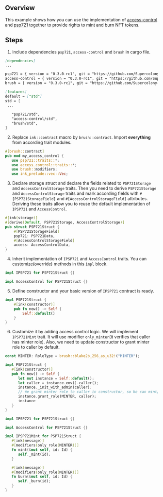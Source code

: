## Overview

This example shows how you can use the implementation of
[access-control](https://github.com/Supercolony-net/openbrush-contracts/tree/main/contracts/access/access-control) and
[psp721](https://github.com/Supercolony-net/openbrush-contracts/tree/main/contracts/token/psp721) together to provide rights to mint and burn NFT tokens.

## Steps

1. Include dependencies `psp721`, `access-control` and `brush` in cargo file.

```markdown
[dependencies]
...

psp721 = { version = "0.3.0-rc1", git = "https://github.com/Supercolony-net/openbrush-contracts", default-features = false }
access-control = { version = "0.3.0-rc1", git = "https://github.com/Supercolony-net/openbrush-contracts", default-features = false }
brush = { version = "0.3.0-rc1", git = "https://github.com/Supercolony-net/openbrush-contracts", default-features = false }

[features]
default = ["std"]
std = [
 ...
   
   "psp721/std",
   "access-control/std",
   "brush/std",
]
```

2. Replace `ink::contract` macro by `brush::contract`.
   Import **everything** from according trait modules.

```rust
#[brush::contract]
pub mod my_access_control {
   use psp721::traits::*;
   use access_control::traits::*;
   use brush::modifiers;
   use ink_prelude::vec::Vec;
```

3. Declare storage struct and declare the fields related to `PSP721Storage` and `AccessControlStorage`
   traits. Then you need to derive `PSP721Storage` and `AccessControlStorage` traits and mark according fields
   with `#[PSP721StorageField]` and `#[AccessControlStorageField]` attributes. Deriving these traits allow you to reuse
   the default implementation of `IPSP721` and `AccessControl`.

```rust
#[ink(storage)]
#[derive(Default, PSP721Storage, AccessControlStorage)]
pub struct PSP721Struct {
    #[PSP721StorageField]
    psp721: PSP721Data,
    #[AccessControlStorageField]
    access: AccessControlData,
}
```

4. Inherit implementation of `IPSP721` and `AccessControl` traits. You can customize(override) methods in this `impl` block.

```rust
impl IPSP721 for PSP721Struct {}

impl AccessControl for PSP721Struct {}
```

5. Define constructor and your basic version of `IPSP721` contract is ready.

```rust
impl PSP721Struct {
    #[ink(constructor)]
    pub fn new() -> Self {
        Self::default()
    }
}
```

6. Customize it by adding access control logic. We will implement `IPSP721Mint` trait. It will use modifier `only_minter`(it verifies that caller
   has minter role). Also, we need to update constructor to grant minter role to caller by default.

```rust
const MINTER: RoleType = brush::blake2b_256_as_u32!("MINTER");

impl PSP721Struct {
   #[ink(constructor)]
   pub fn new() -> Self {
      let mut instance = Self::default();
      let caller = instance.env().caller();
      instance._init_with_admin(caller);
      // We grant minter role to caller in constructor, so he can mint/burn tokens
      instance.grant_role(MINTER, caller);
      instance
   }
}

impl IPSP721 for PSP721Struct {}

impl AccessControl for PSP721Struct {}

impl IPSP721Mint for PSP721Struct {
   #[ink(message)]
   #[modifiers(only_role(MINTER))]
   fn mint(&mut self, id: Id) {
      self._mint(id);
   }

   #[ink(message)]
   #[modifiers(only_role(MINTER))]
   fn burn(&mut self, id: Id) {
      self._burn(id);
   }
}
```
